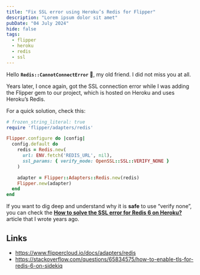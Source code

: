 ```yaml
---
title: "Fix SSL error using Heroku’s Redis for Flipper"
description: "Lorem ipsum dolor sit amet"
pubDate: "04 July 2024"
hide: false
tags:
  - flipper
  - heroku
  - redis
  - ssl
---
```


Hello **`Redis::CannotConnectError` 👋**, my old friend. I did not miss you at all.

Years later, I once again, got the SSL connection error while I was adding the Flipper gem to our project, which is hosted on Heroku and uses Heroku’s Redis. 

For a quick solution, check this:

```ruby
# frozen_string_literal: true
require 'flipper/adapters/redis'

Flipper.configure do |config|
  config.default do
    redis = Redis.new(
      url: ENV.fetch('REDIS_URL', nil),
      ssl_params: { verify_mode: OpenSSL::SSL::VERIFY_NONE }
    )

    adapter = Flipper::Adapters::Redis.new(redis)
    Flipper.new(adapter)
  end
end
```

If you want to dig deep and understand why it is **safe** to use “verify none”, you can check the [**How to solve the SSL error for Redis 6 on Heroku?**](How%20to%20solve%20the%20SSL%20error%20for%20Redis%206%20on%20Heroku%20736601888821433680378a1ca1fa96f9.md) article that I wrote years ago.

## Links

- https://www.flippercloud.io/docs/adapters/redis
- https://stackoverflow.com/questions/65834575/how-to-enable-tls-for-redis-6-on-sidekiq

